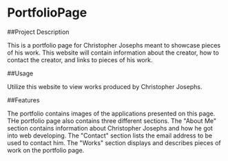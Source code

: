 # PortfolioPage

##Project Description

This is a portfolio page for Christopher Josephs meant to showcase pieces of his work. This website will contain information about the creator, how to contact the creator, and links to pieces of his work.

##Usage

Utilize this website to view works produced by Christopher Josephs.

##Features

The portfolio contains images of the applications presented on this page. THe portfolio page also contains three different sections. The "About Me" section contains information about Christopher Josephs and how he got into web developing. The "Contact" section lists the email address to be used to contact him. The "Works" section displays and describes pieces of work on the portfolio page.